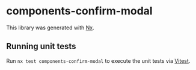 # components-confirm-modal

This library was generated with [Nx](https://nx.dev).

## Running unit tests

Run `nx test components-confirm-modal` to execute the unit tests via [Vitest](https://vitest.dev/).
